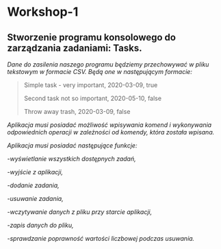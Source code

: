 # Workshop-1
## Stworzenie programu konsolowego do zarządzania zadaniami: Tasks. 
*Dane do zasilenia naszego programu będziemy przechowywać w pliku tekstowym w formacie CSV.*
*Będą one w następującym formacie:*

>Simple task - very important, 2020-03-09, true
>
>Second task not so important, 2020-05-10, false
>
>Throw away trash, 2020-03-09, false

*Aplikacja musi posiadać możliwość wpisywania komend i wykonywania odpowiednich operacji w zależności od komendy, która została wpisana.*

*Aplikacja musi posiadać następujące funkcje:*

*-wyświetlanie wszystkich dostępnych zadań,*

*-wyjście z aplikacji,*

*-dodanie zadania,*

*-usuwanie zadania,*

*-wczytywanie danych z pliku przy starcie aplikacji,*

*-zapis danych do pliku,*

*-sprawdzanie poprawność wartości liczbowej podczas usuwania.*
